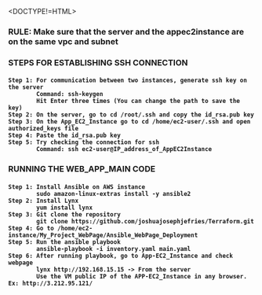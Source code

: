 <DOCTYPE!=HTML>
<body>
  <h3> RULE: Make sure that the server and the appec2instance are on the same vpc and subnet </h3>
  <h3> STEPS FOR ESTABLISHING SSH CONNECTION </h3>
  <h4>

    Step 1: For communication between two instances, generate ssh key on the server
            Command: ssh-keygen
            Hit Enter three times (You can change the path to save the key)
    Step 2: On the server, go to cd /root/.ssh and copy the id_rsa.pub key
    Step 3: On the App_EC2_Instance go to cd /home/ec2-user/.ssh and open authorized_keys file
    Step 4: Paste the id_rsa.pub key 
    Step 5: Try checking the connection for ssh
            Command: ssh ec2-user@IP_address_of_AppEC2Instance
  </h4>
  <h3> RUNNING THE WEB_APP_MAIN CODE </h3>
  <h4>

    
    Step 1: Install Ansible on AWS instance 
            sudo amazon-linux-extras install -y ansible2
    Step 2: Install Lynx
            yum install lynx
    Step 3: Git clone the repository
            git clone https://github.com/joshuajosephjefries/Terraform.git
    Step 4: Go to /home/ec2-instance/My_Project_WebPage/Ansible_WebPage_Deployment
    Step 5: Run the ansible playbook 
            ansible-playbook -i inventory.yaml main.yaml
    Step 6: After running playbook, go to App-EC2_Instance and check webpage
            lynx http://192.168.15.15 -> From the server
            Use the VM public IP of the APP-EC2_Instance in any browser. Ex: http://3.212.95.121/
  </h4>
</body>
  
